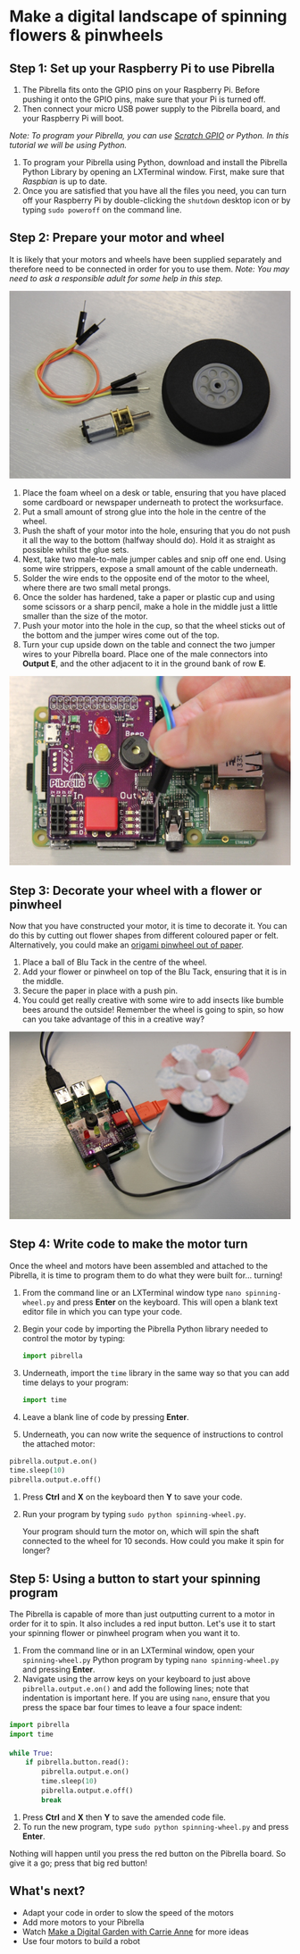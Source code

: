 # Make a digital landscape of spinning flowers & pinwheels

## Step 1: Set up your Raspberry Pi to use Pibrella

1. The Pibrella fits onto the GPIO pins on your Raspberry Pi. Before pushing it onto the GPIO pins, make sure that your Pi is turned off.
1. Then connect your micro USB power supply to the Pibrella board, and your Raspberry Pi will boot. 

  *Note: To program your Pibrella, you can use [Scratch GPIO](http://scratchgpio.github.io) or Python. In this tutorial we will be using Python.* 

1. To program your Pibrella using Python, download and install the Pibrella Python Library by opening an LXTerminal window. First, make sure that *Raspbian* is up to date. 
1. Once you are satisfied that you have all the files you need, you can turn off your Raspberry Pi by double-clicking the `shutdown` desktop icon or by typing `sudo poweroff` on the command line. 

## Step 2: Prepare your motor and wheel

It is likely that your motors and wheels have been supplied separately and therefore need to be connected in order for you to use them. *Note: You may need to ask a responsible adult for some help in this step.*

  ![](images/hardware.JPG)

1. Place the foam wheel on a desk or table, ensuring that you have placed some cardboard or newspaper underneath to protect the worksurface.
1. Put a small amount of strong glue into the hole in the centre of the wheel.
1. Push the shaft of your motor into the hole, ensuring that you do not push it all the way to the bottom (halfway should do). Hold it as straight as possible whilst the glue sets. 
1. Next, take two male-to-male jumper cables and snip off one end. Using some wire strippers, expose a small amount of the cable underneath.
1. Solder the wire ends to the opposite end of the motor to the wheel, where there are two small metal prongs. 
1. Once the solder has hardened, take a paper or plastic cup and using some scissors or a sharp pencil, make a hole in the middle just a little smaller than the size of the motor. 
1. Push your motor into the hole in the cup, so that the wheel sticks out of the bottom and the jumper wires come out of the top. 
1. Turn your cup upside down on the table and connect the two jumper wires to your Pibrella board. Place one of the male connectors into **Output E**, and the other adjacent to it in the ground bank of row **E**.

 ![](images/setup.JPG)

## Step 3: Decorate your wheel with a flower or pinwheel

Now that you have constructed your motor, it is time to decorate it. You can do this by cutting out flower shapes from different coloured paper or felt. Alternatively, you could make an [origami pinwheel out of paper](http://www.wikihow.com/Make-an-Origami-Pinwheel).

1. Place a ball of Blu Tack in the centre of the wheel.
1. Add your flower or pinwheel on top of the Blu Tack, ensuring that it is in the middle. 
1. Secure the paper in place with a push pin. 
1. You could get really creative with some wire to add insects like bumble bees around the outside! Remember the wheel is going to spin, so how can you take advantage of this in a creative way?

 ![](images/spinning-flower.JPG)

## Step 4: Write code to make the motor turn

Once the wheel and motors have been assembled and attached to the Pibrella, it is time to program them to do what they were built for... turning!

1. From the command line or an LXTerminal window type `nano spinning-wheel.py` and press **Enter** on the keyboard. This will open a blank text editor file in which you can type your code.
1. Begin your code by importing the Pibrella Python library needed to control the motor by typing: 
    
    ```python
    import pibrella
    ```
1. Underneath, import the `time` library in the same way so that you can add time delays to your program:

    ```python
    import time
    ```
1. Leave a blank line of code by pressing **Enter**.
1. Underneath, you can now write the sequence of instructions to control the attached motor: 

  ```python
  pibrella.output.e.on()
  time.sleep(10)
  pibrella.output.e.off()
  ```
  
1. Press **Ctrl** and **X** on the keyboard then **Y** to save your code.
1. Run your program by typing `sudo python spinning-wheel.py`.

    Your program should turn the motor on, which will spin the shaft connected to the wheel for 10 seconds. How could you make it spin for longer?
    
## Step 5: Using a button to start your spinning program

The Pibrella is capable of more than just outputting current to a motor in order for it to spin. It also includes a red input button. Let's use it to start your spinning flower or pinwheel program when you want it to.

1. From the command line or in an LXTerminal window, open your `spinning-wheel.py` Python program by typing `nano spinning-wheel.py` and pressing **Enter**.
1. Navigate using the arrow keys on your keyboard to just above `pibrella.output.e.on()` and add the following lines; note that indentation is important here. If you are using `nano`, ensure that you press the space bar four times to leave a four space indent:

  ```python
  import pibrella
  import time
  
  while True:
      if pibrella.button.read():
          pibrella.output.e.on()
          time.sleep(10)
          pibrella.output.e.off()
          break
  ```
1. Press **Ctrl** and **X** then **Y** to save the amended code file.
1. To run the new program, type `sudo python spinning-wheel.py` and press **Enter**.
 
 Nothing will happen until you press the red button on the Pibrella board. So give it a go; press that big red button!

## What's next?

- Adapt your code in order to slow the speed of the motors
- Add more motors to your Pibrella
- Watch [Make a Digital Garden with Carrie Anne](https://www.youtube.com/watch?v=4Fs7y7gZIag) for more ideas
- Use four motors to build a robot
